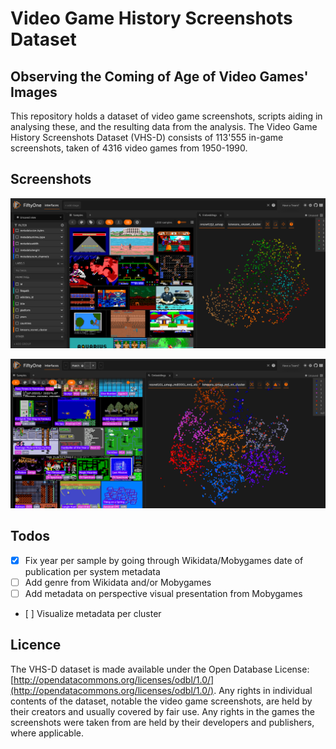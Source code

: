 # Video Game History Screenshots Dataset
## Observing the Coming of Age of Video Games' Images

This repository holds a dataset of video game screenshots, scripts aiding in analysing these, and the resulting data from the analysis. The Video Game History Screenshots Dataset (VHS-D) consists of 113'555 in-game screenshots, taken of 4316 video games from 1950-1990.

## Screenshots
![Screenshot of the FiftyOne interface with some samples loaded](Screenshot_20240704_205800.png)

![Screenshot of the FiftyOne interface with some samples loaded](Screenshot_20240705_154837.png)

## Todos
- [x] Fix year per sample by going through Wikidata/Mobygames date of publication per system metadata
- [ ] Add genre from Wikidata and/or Mobygames
- [ ] Add metadata on perspective visual presentation from Mobygames
- [ ] Visualize metadata per cluster

## Licence
The VHS-D dataset is made available under the Open Database License: [http://opendatacommons.org/licenses/odbl/1.0/](http://opendatacommons.org/licenses/odbl/1.0/). Any rights in individual contents of the dataset, notable the video game screenshots, are held by their creators and usually covered by fair use. Any rights in the games the screenshots were taken from are held by their developers and publishers, where applicable.
